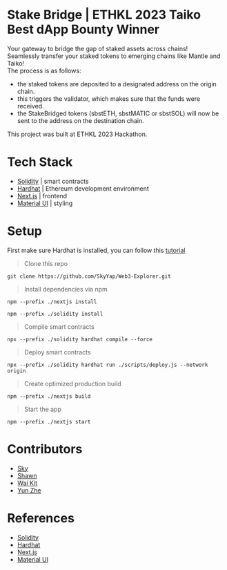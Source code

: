 # Stake Bridge | ETHKL 2023 Taiko Best dApp Bounty Winner

Your gateway to bridge the gap of staked assets across chains! </br>
Seamlessly transfer your staked tokens to emerging chains like Mantle and Taiko! </br>
The process is as follows: </br>

- the staked tokens are deposited to a designated address on the origin chain.
- this triggers the validator, which makes sure that the funds were received.
- the StakeBridged tokens (sbstETH, sbstMATIC or sbstSOL) will now be sent to the address on the destination chain.

This project was built at ETHKL 2023 Hackathon.

# Tech Stack

- [Solidity](https://soliditylang.org/) | smart contracts
- [Hardhat](https://hardhat.org/) | Ethereum development environment
- [Next.js](https://nextjs.org/) | frontend
- [Material UI](https://mui.com/material-ui/) | styling

# Setup

First make sure Hardhat is installed, you can follow this [tutorial](https://hardhat.org/tutorial)

> Clone this repo

```
git clone https://github.com/SkyYap/Web3-Explorer.git
```

> Install dependencies via npm

```
npm --prefix ./nextjs install

npm --prefix ./solidity install
```

> Compile smart contracts

```
npx --prefix ./solidity hardhat compile --force
```

> Deploy smart contracts

```
npx --prefix ./solidity hardhat run ./scripts/deploy.js --network origin
```

> Create optimized production build

```
npm --prefix ./nextjs build
```

> Start the app

```
npm --prefix ./nextjs start
```

# Contributors

- [Sky](https://github.com/SkyYap)
- [Shawn](https://github.com/shawnteh1711)
- [Wai Kit](https://github.com/1HoWK)
- [Yun Zhe](https://github.com/hooyunzhe)

# References

- [Solidity](https://docs.soliditylang.org/)
- [Hardhat](https://hardhat.org/docs)
- [Next.js](https://nextjs.org/docs)
- [Material UI](https://mui.com/material-ui/getting-started/)
